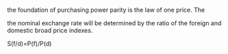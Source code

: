 the foundation of purchasing power parity is the law of one price. The

the nominal exchange rate will be determined by the ratio of the foreign and domestic broad price indexes.

S(f/d)=P(f)/P(d)

